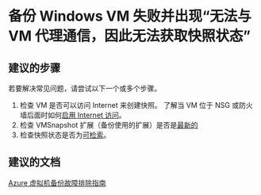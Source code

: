 <properties
    pageTitle="Backup of Windows VM fails with 'Could not communicate with the VM agent for snapshot status'"
    description="Windows VM 快照问题"
    service="microsoft.recoveryservices"
    resource="vaults"
    authors="trinadhk"
    displayOrder="2"
    selfHelpType="resource"
    supportTopicIds=""
    resourceTags=""
    productPesIds=""
    cloudEnvironments="public"
/>


# 备份 Windows VM 失败并出现“无法与 VM 代理通信，因此无法获取快照状态”

## **建议的步骤**
若要解决常见问题，请尝试以下一个或多个步骤。

1. 检查 VM 是否可以访问 Internet 来创建快照。 了解当 VM 位于 NSG 或防火墙后面时如何[启用 Internet 访问](https://azure.microsoft.com/en-us/documentation/articles/backup-azure-troubleshoot-vm-backup-fails-snapshot-timeout/#cause-1-the-vm-does-not-have-internet-access)。 
2. 检查 VMSnapshot 扩展（备份使用的扩展）是否是[最新的](https://azure.microsoft.com/en-us/documentation/articles/backup-azure-troubleshoot-vm-backup-fails-snapshot-timeout/#cause-3-the-backup-extension-fails-to-update-or-load)
3. 检查快照状态是否为[可检索](https://azure.microsoft.com/documentation/articles/backup-azure-troubleshoot-vm-backup-fails-snapshot-timeout/#cause-4-the-snapshots-status-cannot-be-retrieved-or-the-snapshots-cannot-be-taken)。


## **建议的文档**
[Azure 虚拟机备份故障排除指南](https://azure.microsoft.com/documentation/articles/backup-azure-vms-troubleshoot/)<br>



<!--HONumber=Jul16_HO3-->


